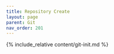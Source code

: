 ```yaml
---
title: Repository Create
layout: page
parent: Git
nav_order: 201
---
```

{% include_relative content/git-init.md %}